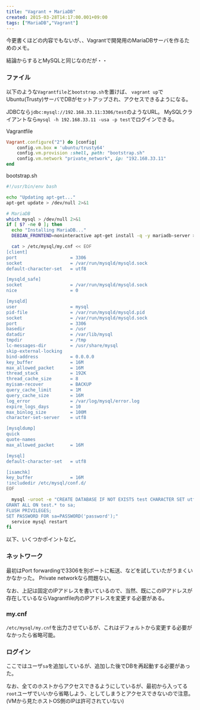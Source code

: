 ```yaml
---
title: "Vagrant + MariaDB"
created: 2015-03-28T14:17:00.001+09:00
tags: ["MariaDB","Vagrant"]
---
```

今更書くほどの内容でもないが、、Vagrantで開発用のMariaDBサーバを作るためのメモ。

結論からするとMySQLと同じなのだが・・

<!--more-->

### ファイル

以下のような`Vagrantfile`と`bootstrap.sh`を置けば、
`vagrant up`でUbuntu(Trusty)サーバでDBがセットアップされ、アクセスできるようになる。

JDBCなら`jdbc:mysql://192.168.33.11:3306/test`のようなURL。
MySQLクライアントなら`mysql -h 192.168.33.11 -usa -p test`でログインできる。

Vagrantfile

```ruby
Vagrant.configure("2") do |config|
    config.vm.box = 'ubuntu/trusty64'
    config.vm.provision :shell, path: "bootstrap.sh"
    config.vm.network "private_network", ip: "192.168.33.11"
end
```

bootstrap.sh

```sh
#!/usr/bin/env bash

echo "Updating apt-get..."
apt-get update > /dev/null 2>&1

# MariaDB
which mysql > /dev/null 2>&1
if [ $? -ne 0 ]; then
  echo "Installing MariaDB..."
  DEBIAN_FRONTEND=noninteractive apt-get install -q -y mariadb-server > /dev/null 2>&1

  cat > /etc/mysql/my.cnf << EOF
[client]
port                    = 3306
socket                  = /var/run/mysqld/mysqld.sock
default-character-set   = utf8

[mysqld_safe]
socket                  = /var/run/mysqld/mysqld.sock
nice                    = 0

[mysqld]
user                    = mysql
pid-file                = /var/run/mysqld/mysqld.pid
socket                  = /var/run/mysqld/mysqld.sock
port                    = 3306
basedir                 = /usr
datadir                 = /var/lib/mysql
tmpdir                  = /tmp
lc-messages-dir         = /usr/share/mysql
skip-external-locking
bind-address            = 0.0.0.0
key_buffer              = 16M
max_allowed_packet      = 16M
thread_stack            = 192K
thread_cache_size       = 8
myisam-recover          = BACKUP
query_cache_limit       = 1M
query_cache_size        = 16M
log_error               = /var/log/mysql/error.log
expire_logs_days        = 10
max_binlog_size         = 100M
character-set-server    = utf8

[mysqldump]
quick
quote-names
max_allowed_packet      = 16M

[mysql]
default-character-set   = utf8

[isamchk]
key_buffer              = 16M
!includedir /etc/mysql/conf.d/
EOF

  mysql -uroot -e "CREATE DATABASE IF NOT EXISTS test CHARACTER SET utf8;
GRANT ALL ON test.* to sa;
FLUSH PRIVILEGES;
SET PASSWORD FOR sa=PASSWORD('password');"
  service mysql restart
fi
```

以下、いくつかポイントなど。

### ネットワーク

最初はPort forwardingで3306を別ポートに転送、などを試していたがうまくいかなかった。
Private networkなら問題ない。

なお、上記は固定のIPアドレスを書いているので、当然、既にこのIPアドレスが存在しているならVagrantfile内のIPアドレスを変更する必要がある。

### my.cnf

`/etc/mysql/my.cnf`を出力させているが、これはデフォルトから変更する必要がなかったら省略可能。

### ログイン

ここではユーザ`sa`を追加しているが、追加した後でDBを再起動する必要があった。

なお、全てのホストからアクセスできるようにしているが、最初から入ってる`root`ユーザでいいから省略しよう、としてしまうとアクセスできないので注意。(VMから見たホストOS側のIPは許可されていない)

